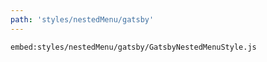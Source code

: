 ```yaml
---
path: 'styles/nestedMenu/gatsby'
---
```


`embed:styles/nestedMenu/gatsby/GatsbyNestedMenuStyle.js`
